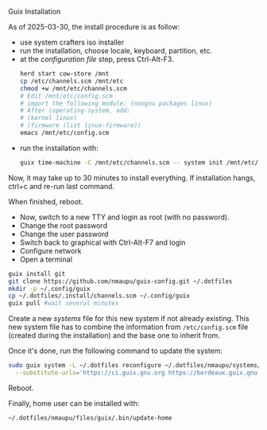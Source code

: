 Guix Installation

As of 2025-03-30, the install procedure is as follow:

- use system crafters iso installer
- run the installation, choose locale, keyboard, partition, etc.
- at the _configuration file_ step, press Ctrl-Alt-F3.
  ```bash
  herd start cow-store /mnt
  cp /etc/channels.scm /mnt/etc
  chmod +w /mnt/etc/channels.scm
  # Edit /mnt/etc/config.scm
  # import the following module: (nongnu packages linux)
  # After (operating-system, add:
  # (kernel linux)
  # (firmware (list linux-firmware))
  emacs /mnt/etc/config.scm
  ```
- run the installation with:
  ```bash
  guix time-machine -C /mnt/etc/channels.scm -- system init /mnt/etc/config.scm /mnt
  ```

Now, it may take up to 30 minutes to install everything. If installation hangs, ctrl+c and re-run last command.

When finished, reboot.

- Now, switch to a new TTY and login as root (with no password).
- Change the root password
- Change the user password
- Switch back to graphical with Ctrl-Alt-F7 and login
- Configure network
- Open a terminal

```bash
guix install git
git clone https://github.com/nmaupu/guix-config.git ~/.dotfiles
mkdir -p ~/.config/guix
cp ~/.dotfiles/.install/channels.scm ~/.config/guix
guix pull #wait several minutes
```

Create a new _systems_ file for this new system if not already existing.
This new system file has to combine the information from `/etc/config.scm` file (created during the installation) and the base one to inherit from.

Once it's done, run the following command to update the system:

``` bash
sudo guix system -L ~/.dotfiles reconfigure ~/.dotfiles/nmaupu/systems/$(hostname).scm \
  --substitute-urls='https://ci.guix.gnu.org https://bordeaux.guix.gnu.org https://substitutes.nonguix.org'
```

Reboot.

Finally, home user can be installed with:

``` bash
~/.dotfiles/nmaupu/files/guix/.bin/update-home
```
